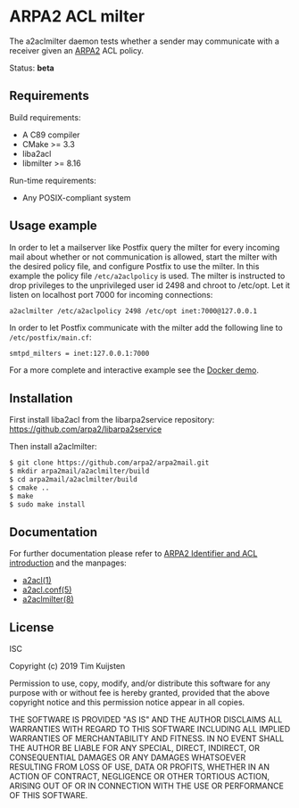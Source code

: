 # ARPA2 ACL milter

The a2aclmilter daemon tests whether a sender may communicate with a receiver
given an [ARPA2] ACL policy.

Status: **beta**

## Requirements

Build requirements:
* A C89 compiler
* CMake >= 3.3
* liba2acl
* libmilter >= 8.16

Run-time requirements:
* Any POSIX-compliant system


## Usage example

In order to let a mailserver like Postfix query the milter for every incoming
mail about whether or not communication is allowed, start the milter with the
desired policy file, and configure Postfix to use the milter. In this example
the policy file `/etc/a2aclpolicy` is used. The milter is instructed to drop
privileges to the unprivileged user id 2498 and chroot to /etc/opt. Let it
listen on localhost port 7000 for incoming connections:

```sh
a2aclmilter /etc/a2aclpolicy 2498 /etc/opt inet:7000@127.0.0.1
```

In order to let Postfix communicate with the milter add the following line to
`/etc/postfix/main.cf`:

```
smtpd_milters = inet:127.0.0.1:7000
```

For a more complete and interactive example see the [Docker demo].


## Installation

First install liba2acl from the libarpa2service repository:
https://github.com/arpa2/libarpa2service

Then install a2aclmilter:
```sh
$ git clone https://github.com/arpa2/arpa2mail.git
$ mkdir arpa2mail/a2aclmilter/build
$ cd arpa2mail/a2aclmilter/build
$ cmake ..
$ make
$ sudo make install
```


## Documentation

For further documentation please refer to [ARPA2 Identifier and ACL introduction]
and the manpages:
* [a2acl(1)]
* [a2acl.conf(5)]
* [a2aclmilter(8)]


## License

ISC

Copyright (c) 2019 Tim Kuijsten

Permission to use, copy, modify, and/or distribute this software for any purpose
with or without fee is hereby granted, provided that the above copyright notice
and this permission notice appear in all copies.

THE SOFTWARE IS PROVIDED "AS IS" AND THE AUTHOR DISCLAIMS ALL WARRANTIES WITH
REGARD TO THIS SOFTWARE INCLUDING ALL IMPLIED WARRANTIES OF MERCHANTABILITY AND
FITNESS. IN NO EVENT SHALL THE AUTHOR BE LIABLE FOR ANY SPECIAL, DIRECT,
INDIRECT, OR CONSEQUENTIAL DAMAGES OR ANY DAMAGES WHATSOEVER RESULTING FROM LOSS
OF USE, DATA OR PROFITS, WHETHER IN AN ACTION OF CONTRACT, NEGLIGENCE OR OTHER
TORTIOUS ACTION, ARISING OUT OF OR IN CONNECTION WITH THE USE OR PERFORMANCE OF
THIS SOFTWARE.

[ARPA2]: http://arpa2.net
[ARPA2 Identifier and ACL introduction]: /doc/design/a2idacl-intro.md
[a2acl(1)]: https://netsend.nl/arpa2/a2acl.1.html
[a2acl.conf(5)]: https://netsend.nl/arpa2/a2acl.conf.5.html
[a2aclmilter(8)]: https://netsend.nl/arpa2/a2aclmilter.8.html
[Docker demo]: https://github.com/arpa2/docker-demo/tree/master/demo-a2aclmilter
